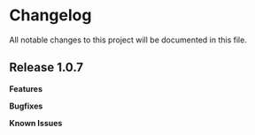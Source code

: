 # Changelog

All notable changes to this project will be documented in this file.

## Release 1.0.7

**Features**

**Bugfixes**

**Known Issues**
